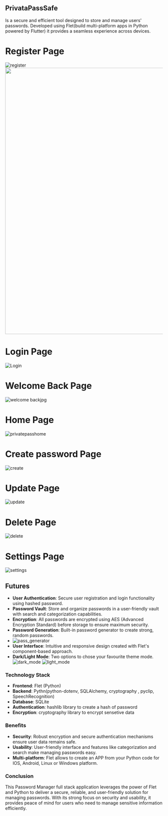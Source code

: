 ## PrivataPassSafe

Is a secure and efficient tool designed to store and manage users' passwords. 
Developed using Flet(build multi-platform apps in Python powered by Flutter) it provides a seamless experience across devices.

# Register Page
![register](https://github.com/user-attachments/assets/5424fa4f-c51f-478a-9a33-01a9fa768c6d)
<img src="https://github.com/user-attachments/assets/5424fa4f-c51f-478a-9a33-01a9fa768c6d" width="550" height="850">
# Login Page
![Login](https://github.com/user-attachments/assets/9399aaf0-f60c-461a-9530-168f4f842ccb)

# Welcome Back Page
![welcome backjpg](https://github.com/user-attachments/assets/f1bb0594-5ec4-420d-b1bf-0a70fb2a3047)

# Home Page
![privatepasshome](https://github.com/user-attachments/assets/4a118ff1-45ea-48f4-8a57-146128d6ea41)

# Create password Page
![create](https://github.com/user-attachments/assets/44dba6c3-7785-40b6-8498-2746cd2d137e)

# Update Page
![update](https://github.com/user-attachments/assets/f79cb31a-3f31-42e6-9268-927c8a012e38)

# Delete Page
![delete](https://github.com/user-attachments/assets/d7ed1684-b037-4ab0-8f5d-cb1c4330fd20)

# Settings Page
![settings](https://github.com/user-attachments/assets/737dca89-2c77-4d7a-a7ef-8051adbb1abc)

## Futures
- **User Authentication**: Secure user registration and login functionality using hashed password.
- **Password Vault**: Store and organize passwords in a user-friendly vault with search and categorization capabilities.
- **Encryption**: All passwords are encrypted using AES (Advanced Encryption Standard) before storage to ensure maximum security.
- **Password Generation**: Built-in password generator to create strong, random passwords.
- ![pass_generator](https://github.com/SpellboundCoder/PrivatePassSafe/assets/161624068/83bda348-dc43-48ca-8047-1d882028871e)
- **User Interface**: Intuitive and responsive design created with Flet's component-based approach.
- **Dark/Light Mode**: Two options to chose your favourite theme mode.
![dark_mode](https://github.com/user-attachments/assets/f538b09c-4d32-45ab-b7cb-aefb3bbfc1d6)
![light_mode](https://github.com/user-attachments/assets/ec72b99c-c1fa-4c3f-be9d-5b111bb063f8)

### Technology Stack

- **Frontend**: Flet (Python)
- **Backend**: Pythn(python-dotenv, SQLAlchemy, cryptography , pyclip, SpeechRecognition)
- **Database**: SQLite
- **Authentication**: hashlib library to create a hash of password
- **Encryption**: cryptography library to encrypt sensetive data 

### Benefits

- **Security**: Robust encryption and secure authentication mechanisms ensure user data remains safe.
- **Usability**: User-friendly interface and features like categorization and search make managing passwords easy.
- **Multi-platform**: Flet allows to create an APP from your Python code for IOS, Android, Linux or Windows platform.

### Conclusion

This Password Manager full stack application leverages the power of Flet and Python to deliver a secure, reliable, and user-friendly solution for managing passwords. 
With its strong focus on security and usability, it provides peace of mind for users who need to manage sensitive information efficiently.

